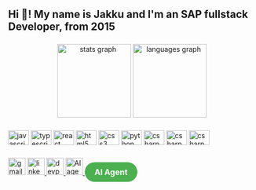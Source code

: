 <h2 align="left">Hi 👋! My name is Jakku and I'm an SAP fullstack Developer, from 2015</h2>

###

<div align="center">
  <img src="https://github-readme-stats.vercel.app/api?hide_title=false&hide_rank=false&show_icons=true&include_all_commits=true&count_private=true&disable_animations=false&theme=dracula&locale=en&hide_border=false&username=shajipapn" height="150" alt="stats graph"  />
  <img src="https://github-readme-stats.vercel.app/api/top-langs?locale=en&hide_title=false&layout=compact&card_width=320&langs_count=5&theme=dracula&hide_border=false&username=shajipapn" height="150" alt="languages graph"  />
</div>

###



###

<div align="left">
  <img src="https://cdn.jsdelivr.net/gh/devicons/devicon/icons/javascript/javascript-original.svg" height="30" width="42" alt="javascript logo"  />
  <img src="https://cdn.jsdelivr.net/gh/devicons/devicon/icons/typescript/typescript-plain.svg" height="30" width="42" alt="typescript logo"  />
  <img src="https://cdn.jsdelivr.net/gh/devicons/devicon/icons/react/react-original.svg" height="30" width="42" alt="react logo"  />
  <img src="https://cdn.jsdelivr.net/gh/devicons/devicon/icons/html5/html5-original.svg" height="30" width="42" alt="html5 logo"  />
  <img src="https://cdn.jsdelivr.net/gh/devicons/devicon/icons/css3/css3-original.svg" height="30" width="42" alt="css3 logo"  />
  <img src="https://cdn.jsdelivr.net/gh/devicons/devicon/icons/python/python-original.svg" height="30" width="42" alt="python logo"  />
  <img src="https://cdn.jsdelivr.net/gh/devicons/devicon/icons/csharp/csharp-original.svg" height="30" width="42" alt="csharp logo"  />
  <img src="https://cdn.jsdelivr.net/gh/devicons/devicon/icons/csharp/csharp-original.svg" height="30" width="42" alt="csharp logo"  />
  <img src="https://cdn.jsdelivr.net/gh/devicons/devicon/icons/solidity/solidity-original.svg" height="30" width="42" alt="csharp logo"  />
  
 
</div>

###

<div align="left">
  
  <img src="https://img.shields.io/static/v1?message=Gmail&logo=gmail&label=&color=D14836&logoColor=white&labelColor=&style=for-the-badge" height="35" alt="gmail logo"  />
  <a href="https://www.linkedin.com/in/jakku-jacob-90016664/" target="_blank">
  <img src="https://img.shields.io/static/v1?message=LinkedIn&logo=linkedin&label=&color=0077B5&logoColor=white&labelColor=&style=for-the-badge" height="35" alt="linkedin logo" />
</a>

<a href="https://devpost.com/shajipapn?ref_content=user-portfolio&ref_feature=portfolio&ref_medium=global-nav" target="_blank">
  <img src="https://img.shields.io/static/v1?message=Devpost&logo=devpost&label=&color=003E54&logoColor=white&labelColor=&style=for-the-badge" height="35" alt="devpost logo" />
</a>

<a href="https://gemini5-blond.vercel.app/" target="_blank">
  <img src="https://img.shields.io/static/v1?message=AI%20Agent&color=blue&style=for-the-badge" height="35" alt="AI agent logo" />
</a>

<a href="https://gemini5-blond.vercel.app/" target="_blank" style="display: inline-block; padding: 10px 20px; font-size: 16px; font-weight: bold; color: #fff; background-color: #4CAF50; border: none; border-radius: 25px; text-align: center; text-decoration: none; transition: background-color 0.3s ease, box-shadow 0.3s ease;" onmouseover="this.style.backgroundColor='#45a049';this.style.boxShadow='0 4px 8px rgba(0, 0, 0, 0.2)';" onmouseout="this.style.backgroundColor='#4CAF50';this.style.boxShadow='none';">
  AI Agent
</a>


</body>
</html>


</div>


